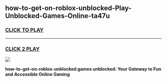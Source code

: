 
## how-to-get-on-roblox-unblocked-Play-Unblocked-Games-Online-ta47u
<h3>
<a href="https://premium76.site?title=how-to-get-on-roblox-unblocked&ref=25A">CLICK TO PLAY</a></h3>
<hr>

<h3>
<a href="https://premium76.site?title=how-to-get-on-roblox-unblocked&ref=25A">CLICK 2 PLAY</a>
  
</h3>

<a href="https://premium76.site?title=how-to-get-on-roblox-unblocked&ref=25A"><img src="https://clearcache.store/games.png"></a>


**how-to-get-on-roblox-unblocked games unblocked: Your Gateway to Fun and Accessible Online Gaming**
